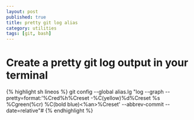 ```yaml
---
layout: post
published: true
title: pretty git log alias
category: utilities
tags: [git, bash]
---
```


# Create a pretty git log output in your terminal

{% highlight sh lineos %}
    git config --global alias.lg "log --graph --pretty=format:'%Cred%h%Creset -%C(yellow)%d%Creset %s %Cgreen(%cr) %C(bold blue)<%an>%Creset' --abbrev-commit --date=relative"#
{% endhighlight %}

